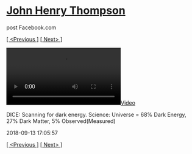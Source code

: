 # [John Henry Thompson](../README.md)
post Facebook.com

[[ <Previous ]](2018-09-13-1.md) [[ Next> ]](2018-09-12-1.md)

[![](../media/2018-09-13/DICE-Scanning-for-dark-energy-Science-Universe-68-Dark-Energy-27.mp4)](../README.md)

DICE: Scanning for dark energy. Science: Universe = 68% Dark Energy, 27% Dark Matter, 5% Observed(Measured)

2018-09-13 17:05:57

[[ <Previous ]](2018-09-13-1.md) [[ Next> ]](2018-09-12-1.md)